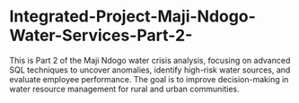 # Integrated-Project-Maji-Ndogo-Water-Services-Part-2-
This is Part 2 of the Maji Ndogo water crisis analysis, focusing on advanced SQL techniques to uncover anomalies, identify high-risk water sources, and evaluate employee performance. The goal is to improve decision-making in water resource management for rural and urban communities.
